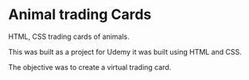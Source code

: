 # Animal trading Cards
HTML, CSS trading cards of animals.

This was built as a project for Udemy
it was built using HTML and CSS.

The objective was to create a virtual trading card.

